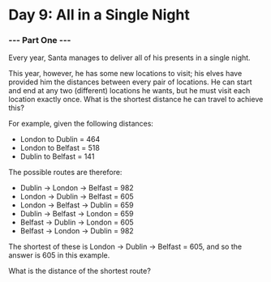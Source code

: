 # Day 9: All in a Single Night 
### --- Part One ---

Every year, Santa manages to deliver all of his presents in a single night.

This year, however, he has some new locations to visit; his elves have provided him the distances between every pair of locations. He can start and end at any two (different) locations he wants, but he must visit each location exactly once. What is the shortest distance he can travel to achieve this?

For example, given the following distances:

* London to Dublin = 464
* London to Belfast = 518
* Dublin to Belfast = 141

The possible routes are therefore:

* Dublin -> London -> Belfast = 982
* London -> Dublin -> Belfast = 605
* London -> Belfast -> Dublin = 659
* Dublin -> Belfast -> London = 659
* Belfast -> Dublin -> London = 605
* Belfast -> London -> Dublin = 982

The shortest of these is London -> Dublin -> Belfast = 605, and so the answer is 605 in this example.

What is the distance of the shortest route?